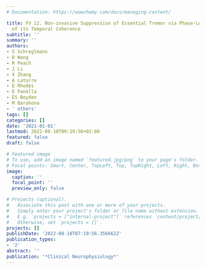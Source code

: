 ```yaml
---
# Documentation: https://wowchemy.com/docs/managing-content/

title: FV 12. Non-invasive Suppression of Essential Tremor via Phase-Locked Disruption
  of its Temporal Coherence
subtitle: ''
summary: ''
authors:
- S Schreglmann
- D Wang
- R Peach
- J Li
- X Zhang
- A Latorre
- E Rhodes
- E Panella
- ES Boyden
- M Barahona
- ' others'
tags: []
categories: []
date: '2021-01-01'
lastmod: 2022-08-18T09:19:56+02:00
featured: false
draft: false

# Featured image
# To use, add an image named `featured.jpg/png` to your page's folder.
# Focal points: Smart, Center, TopLeft, Top, TopRight, Left, Right, BottomLeft, Bottom, BottomRight.
image:
  caption: ''
  focal_point: ''
  preview_only: false

# Projects (optional).
#   Associate this post with one or more of your projects.
#   Simply enter your project's folder or file name without extension.
#   E.g. `projects = ["internal-project"]` references `content/project/deep-learning/index.md`.
#   Otherwise, set `projects = []`.
projects: []
publishDate: '2022-08-18T07:19:56.356662Z'
publication_types:
- '2'
abstract: ''
publication: '*Clinical Neurophysiology*'
---
```


